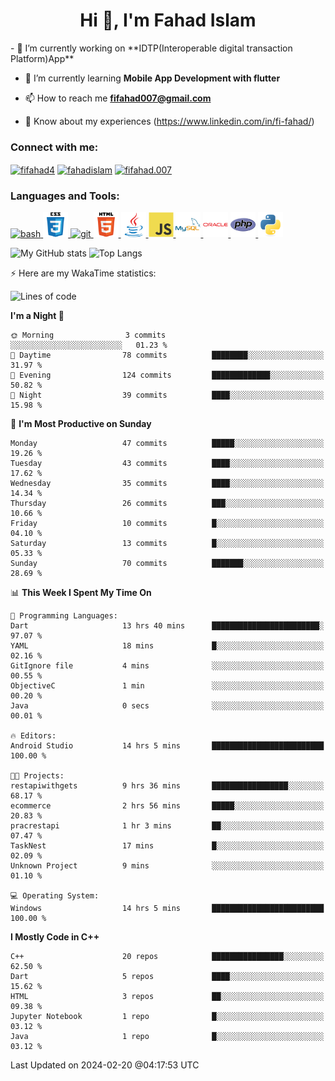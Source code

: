 <h1 align="center">Hi 👋, I'm Fahad Islam</h1>
- 🔭 I’m currently working on **IDTP(Interoperable digital transaction Platform)App**

- 🌱 I’m currently learning **Mobile App Development with flutter**

- 📫 How to reach me **fifahad007@gmail.com**

- 📄 Know about my experiences (https://www.linkedin.com/in/fi-fahad/)

<h3 align="left">Connect with me:</h3>
<p align="left">
<a href="https://twitter.com/fifahad4" target="blank"><img align="center" src="https://raw.githubusercontent.com/rahuldkjain/github-profile-readme-generator/master/src/images/icons/Social/twitter.svg" alt="fifahad4" height="30" width="40" /></a>
<a href="https://www.linkedin.com/in/fi-fahad/" target="blank"><img align="center" src="https://raw.githubusercontent.com/rahuldkjain/github-profile-readme-generator/master/src/images/icons/Social/linked-in-alt.svg" alt="fahadislam" height="30" width="40" /></a>
<a href="https://fb.com/fifahad.007" target="blank"><img align="center" src="https://raw.githubusercontent.com/rahuldkjain/github-profile-readme-generator/master/src/images/icons/Social/facebook.svg" alt="fifahad.007" height="30" width="40" /></a>
</p>

<h3 align="left">Languages and Tools:</h3>
<p align="left"> <a href="https://www.gnu.org/software/bash/" target="_blank" rel="noreferrer"> <img src="https://www.vectorlogo.zone/logos/gnu_bash/gnu_bash-icon.svg" alt="bash" width="40" height="40"/> </a> <a href="https://www.w3schools.com/css/" target="_blank" rel="noreferrer"> <img src="https://raw.githubusercontent.com/devicons/devicon/master/icons/css3/css3-original-wordmark.svg" alt="css3" width="40" height="40"/> </a> <a href="https://git-scm.com/" target="_blank" rel="noreferrer"> <img src="https://www.vectorlogo.zone/logos/git-scm/git-scm-icon.svg" alt="git" width="40" height="40"/> </a> <a href="https://www.w3.org/html/" target="_blank" rel="noreferrer"> <img src="https://raw.githubusercontent.com/devicons/devicon/master/icons/html5/html5-original-wordmark.svg" alt="html5" width="40" height="40"/> </a> <a href="https://www.java.com" target="_blank" rel="noreferrer"> <img src="https://raw.githubusercontent.com/devicons/devicon/master/icons/java/java-original.svg" alt="java" width="40" height="40"/> </a> <a href="https://developer.mozilla.org/en-US/docs/Web/JavaScript" target="_blank" rel="noreferrer"> <img src="https://raw.githubusercontent.com/devicons/devicon/master/icons/javascript/javascript-original.svg" alt="javascript" width="40" height="40"/> </a> <a href="https://www.mysql.com/" target="_blank" rel="noreferrer"> <img src="https://raw.githubusercontent.com/devicons/devicon/master/icons/mysql/mysql-original-wordmark.svg" alt="mysql" width="40" height="40"/> </a> <a href="https://www.oracle.com/" target="_blank" rel="noreferrer"> <img src="https://raw.githubusercontent.com/devicons/devicon/master/icons/oracle/oracle-original.svg" alt="oracle" width="40" height="40"/> </a> <a href="https://www.php.net" target="_blank" rel="noreferrer"> <img src="https://raw.githubusercontent.com/devicons/devicon/master/icons/php/php-original.svg" alt="php" width="40" height="40"/> </a> <a href="https://www.python.org" target="_blank" rel="noreferrer"> <img src="https://raw.githubusercontent.com/devicons/devicon/master/icons/python/python-original.svg" alt="python" width="40" height="40"/> </a> </p>

![My GitHub stats](https://github-readme-stats.vercel.app/api?username=Fahaddada47&show_icons=true&theme=radical)
![Top Langs](https://github-readme-stats.vercel.app/api/top-langs/?username=Fahaddada47&layout=donut)


⚡ Here are my WakaTime statistics:

<!--START_SECTION:waka-->
![Lines of code](https://img.shields.io/badge/From%20Hello%20World%20I%27ve%20Written-348.6%20thousand%20lines%20of%20code-blue)

**I'm a Night 🦉** 

```text
🌞 Morning                3 commits           ░░░░░░░░░░░░░░░░░░░░░░░░░   01.23 % 
🌆 Daytime                78 commits          ████████░░░░░░░░░░░░░░░░░   31.97 % 
🌃 Evening                124 commits         █████████████░░░░░░░░░░░░   50.82 % 
🌙 Night                  39 commits          ████░░░░░░░░░░░░░░░░░░░░░   15.98 % 
```
📅 **I'm Most Productive on Sunday** 

```text
Monday                   47 commits          █████░░░░░░░░░░░░░░░░░░░░   19.26 % 
Tuesday                  43 commits          ████░░░░░░░░░░░░░░░░░░░░░   17.62 % 
Wednesday                35 commits          ████░░░░░░░░░░░░░░░░░░░░░   14.34 % 
Thursday                 26 commits          ███░░░░░░░░░░░░░░░░░░░░░░   10.66 % 
Friday                   10 commits          █░░░░░░░░░░░░░░░░░░░░░░░░   04.10 % 
Saturday                 13 commits          █░░░░░░░░░░░░░░░░░░░░░░░░   05.33 % 
Sunday                   70 commits          ███████░░░░░░░░░░░░░░░░░░   28.69 % 
```


📊 **This Week I Spent My Time On** 

```text
💬 Programming Languages: 
Dart                     13 hrs 40 mins      ████████████████████████░   97.07 % 
YAML                     18 mins             █░░░░░░░░░░░░░░░░░░░░░░░░   02.16 % 
GitIgnore file           4 mins              ░░░░░░░░░░░░░░░░░░░░░░░░░   00.55 % 
ObjectiveC               1 min               ░░░░░░░░░░░░░░░░░░░░░░░░░   00.20 % 
Java                     0 secs              ░░░░░░░░░░░░░░░░░░░░░░░░░   00.01 % 

🔥 Editors: 
Android Studio           14 hrs 5 mins       █████████████████████████   100.00 % 

🐱‍💻 Projects: 
restapiwithgets          9 hrs 36 mins       █████████████████░░░░░░░░   68.17 % 
ecommerce                2 hrs 56 mins       █████░░░░░░░░░░░░░░░░░░░░   20.83 % 
pracrestapi              1 hr 3 mins         ██░░░░░░░░░░░░░░░░░░░░░░░   07.47 % 
TaskNest                 17 mins             █░░░░░░░░░░░░░░░░░░░░░░░░   02.09 % 
Unknown Project          9 mins              ░░░░░░░░░░░░░░░░░░░░░░░░░   01.10 % 

💻 Operating System: 
Windows                  14 hrs 5 mins       █████████████████████████   100.00 % 
```

**I Mostly Code in C++** 

```text
C++                      20 repos            ████████████████░░░░░░░░░   62.50 % 
Dart                     5 repos             ████░░░░░░░░░░░░░░░░░░░░░   15.62 % 
HTML                     3 repos             ██░░░░░░░░░░░░░░░░░░░░░░░   09.38 % 
Jupyter Notebook         1 repo              █░░░░░░░░░░░░░░░░░░░░░░░░   03.12 % 
Java                     1 repo              █░░░░░░░░░░░░░░░░░░░░░░░░   03.12 % 
```




 Last Updated on 2024-02-20 @04:17:53 UTC
<!--END_SECTION:waka-->
